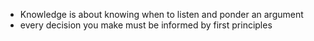 - Knowledge is about knowing when to listen and ponder an argument 
- every decision you make must be informed by first principles